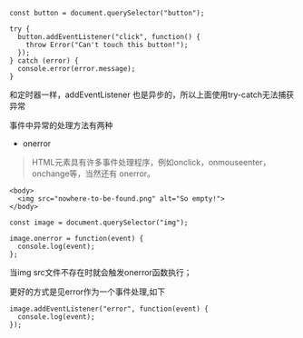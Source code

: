 ```
const button = document.querySelector("button");

try {
  button.addEventListener("click", function() {
    throw Error("Can't touch this button!");
  });
} catch (error) {
  console.error(error.message);
}
```

和定时器一样，addEventListener 也是异步的，所以上面使用try-catch无法捕获异常

事件中异常的处理方法有两种
- onerror
> HTML元素具有许多事件处理程序，例如onclick，onmouseenter，onchange等，当然还有 onerror。

```
<body>
  <img src="nowhere-to-be-found.png" alt="So empty!">
</body>

const image = document.querySelector("img");

image.onerror = function(event) {
  console.log(event);
};
```
当img src文件不存在时就会触发onerror函数执行；

更好的方式是见error作为一个事件处理,如下
```
image.addEventListener("error", function(event) {
  console.log(event);
});
```
